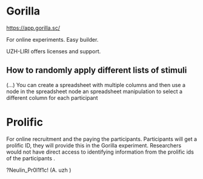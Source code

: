 # Gorilla  

https://app.gorilla.sc/  

For online experiments. Easy builder.  

UZH-LIRI offers licenses and support.  

## How to randomly apply different lists of stimuli 
(...)  You can create a spreadsheet with multiple columns and then use a node in the spreadsheet node an spreadsheet manipulation to select a different column for each participant

 
# Prolific  

For online recruitment and the paying the participants. Participants will get a prolific ID, they will provide this in the Gorilla experiment. Researchers would not have direct access to identifying information from the prolific ids of the participants .  

?Neulin_Pr0l1f1c!  (A. uzh )

 
